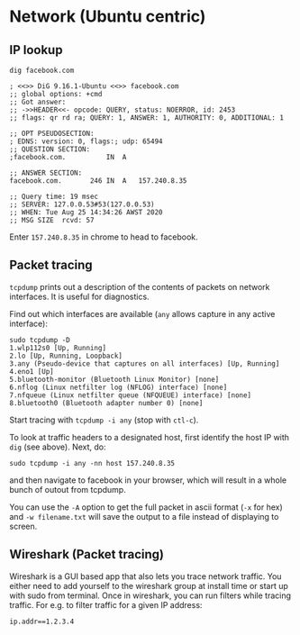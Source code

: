# Network (Ubuntu centric)

## IP lookup

```
dig facebook.com

; <<>> DiG 9.16.1-Ubuntu <<>> facebook.com
;; global options: +cmd
;; Got answer:
;; ->>HEADER<<- opcode: QUERY, status: NOERROR, id: 2453
;; flags: qr rd ra; QUERY: 1, ANSWER: 1, AUTHORITY: 0, ADDITIONAL: 1

;; OPT PSEUDOSECTION:
; EDNS: version: 0, flags:; udp: 65494
;; QUESTION SECTION:
;facebook.com.			IN	A

;; ANSWER SECTION:
facebook.com.		246	IN	A	157.240.8.35

;; Query time: 19 msec
;; SERVER: 127.0.0.53#53(127.0.0.53)
;; WHEN: Tue Aug 25 14:34:26 AWST 2020
;; MSG SIZE  rcvd: 57

```

Enter `157.240.8.35` in chrome to head to facebook.

## Packet tracing

`tcpdump` prints out a description of the contents of packets on network interfaces.
It is useful for diagnostics.

Find out which interfaces are available (`any` allows capture in any active interface):

```
sudo tcpdump -D
1.wlp112s0 [Up, Running]
2.lo [Up, Running, Loopback]
3.any (Pseudo-device that captures on all interfaces) [Up, Running]
4.eno1 [Up]
5.bluetooth-monitor (Bluetooth Linux Monitor) [none]
6.nflog (Linux netfilter log (NFLOG) interface) [none]
7.nfqueue (Linux netfilter queue (NFQUEUE) interface) [none]
8.bluetooth0 (Bluetooth adapter number 0) [none]
```

Start tracing with `tcpdump -i any` (stop with `ctl-c`).

To look at traffic headers to a designated host, first identify the host IP with `dig` (see above). 
Next, do:

```
sudo tcpdump -i any -nn host 157.240.8.35
```
and then navigate to facebook in your browser, which will result in a whole bunch of outout from tcpdump.

You can use the `-A` option to get the full packet in ascii format (`-x` for hex) and `-w filename.txt` will save the output to a file instead of displaying to screen.


## Wireshark (Packet tracing)

Wireshark is a GUI based app that also lets you trace network traffic.
You either need to add yourself to the wireshark group at install time or start up with sudo from terminal.
Once in wireshark, you can run filters while tracing traffic. 
For e.g. to filter traffic for a given IP address:

```
ip.addr==1.2.3.4
```






